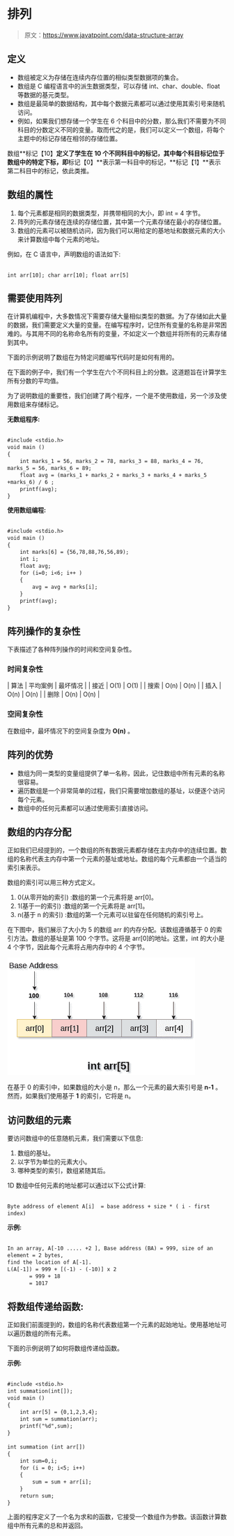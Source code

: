 # 排列

> 原文：<https://www.javatpoint.com/data-structure-array>

## 定义

*   数组被定义为存储在连续内存位置的相似类型数据项的集合。
*   数组是 C 编程语言中的派生数据类型，可以存储 int、char、double、float 等数据的基元类型。
*   数组是最简单的数据结构，其中每个数据元素都可以通过使用其索引号来随机访问。
*   例如，如果我们想存储一个学生在 6 个科目中的分数，那么我们不需要为不同科目的分数定义不同的变量。取而代之的是，我们可以定义一个数组，将每个主题中的标记存储在相邻的存储位置。

数组**标记【10】**定义了学生在 10 个不同科目中的标记，其中每个科目标记位于数组中的特定下标，即**标记【0】**表示第一科目中的标记，**标记【1】**表示第二科目中的标记，依此类推。

## 数组的属性

1.  每个元素都是相同的数据类型，并携带相同的大小，即 int = 4 字节。
2.  阵列的元素存储在连续的存储位置，其中第一个元素存储在最小的存储位置。
3.  数组的元素可以被随机访问，因为我们可以用给定的基地址和数据元素的大小来计算数组中每个元素的地址。

例如，在 C 语言中，声明数组的语法如下:

```

int arr[10]; char arr[10]; float arr[5] 

```

## 需要使用阵列

在计算机编程中，大多数情况下需要存储大量相似类型的数据。为了存储如此大量的数据，我们需要定义大量的变量。在编写程序时，记住所有变量的名称是非常困难的。与其用不同的名称命名所有的变量，不如定义一个数组并将所有的元素存储到其中。

下面的示例说明了数组在为特定问题编写代码时是如何有用的。

在下面的例子中，我们有一个学生在六个不同科目上的分数。这道题旨在计算学生所有分数的平均值。

为了说明数组的重要性，我们创建了两个程序，一个是不使用数组，另一个涉及使用数组来存储标记。

**无数组程序:**

```

#include <stdio.h>
void main ()
{
	int marks_1 = 56, marks_2 = 78, marks_3 = 88, marks_4 = 76, marks_5 = 56, marks_6 = 89; 
	float avg = (marks_1 + marks_2 + marks_3 + marks_4 + marks_5 +marks_6) / 6 ; 
	printf(avg); 
}

```

**使用数组编程:**

```

#include <stdio.h>
void main ()
{
	int marks[6] = {56,78,88,76,56,89);
	int i;  
	float avg;
	for (i=0; i<6; i++ ) 
	{
		avg = avg + marks[i]; 
	}  
	printf(avg); 
} 

```

## 阵列操作的复杂性

下表描述了各种阵列操作的时间和空间复杂性。

### 时间复杂性

| 算法 | 平均案例 | 最坏情况 |
| 接近 | O(1) | O(1) |
| 搜索 | O(n) | O(n) |
| 插入 | O(n) | O(n) |
| 删除 | O(n) | O(n) |

### 空间复杂性

在数组中，最坏情况下的空间复杂度为 **O(n)** 。

## 阵列的优势

*   数组为同一类型的变量组提供了单一名称，因此，记住数组中所有元素的名称很容易。
*   遍历数组是一个非常简单的过程，我们只需要增加数组的基址，以便逐个访问每个元素。
*   数组中的任何元素都可以通过使用索引直接访问。

## 数组的内存分配

正如我们已经提到的，一个数组的所有数据元素都存储在主内存中的连续位置。数组的名称代表主内存中第一个元素的基址或地址。数组的每个元素都由一个适当的索引来表示。

数组的索引可以用三种方式定义。

1.  0(从零开始的索引) :数组的第一个元素将是 arr[0]。
2.  1(基于一的索引) :数组的第一个元素将是 arr[1]。
3.  n(基于 n 的索引) :数组的第一个元素可以驻留在任何随机的索引号上。

在下图中，我们展示了大小为 5 的数组 arr 的内存分配。该数组遵循基于 0 的索引方法。数组的基址是第 100 个字节。这将是 arr[0]的地址。这里，int 的大小是 4 个字节，因此每个元素将占用内存中的 4 个字节。

![DS 1D Array](img/ca75f94442b39301cfb7040d8807b4b7.png)

在基于 0 的索引中，如果数组的大小是 n，那么一个元素的最大索引号是 **n-1** 。然而，如果我们使用基于 **1** 的索引，它将是 n。

## 访问数组的元素

要访问数组中的任意随机元素，我们需要以下信息:

1.  数组的基址。
2.  以字节为单位的元素大小。
3.  哪种类型的索引，数组紧随其后。

1D 数组中任何元素的地址都可以通过以下公式计算:

```

Byte address of element A[i]  = base address + size * ( i - first index) 

```

**示例:**

```

In an array, A[-10 ..... +2 ], Base address (BA) = 999, size of an element = 2 bytes, 
find the location of A[-1].
L(A[-1]) = 999 + [(-1) - (-10)] x 2
	   = 999 + 18 
	   = 1017 

```

## 将数组传递给函数:

正如我们前面提到的，数组的名称代表数组第一个元素的起始地址。使用基地址可以遍历数组的所有元素。

下面的示例说明了如何将数组传递给函数。

**示例:**

```

#include <stdio.h>
int summation(int[]);
void main ()
{
	int arr[5] = {0,1,2,3,4};
	int sum = summation(arr); 
	printf("%d",sum); 
} 

int summation (int arr[]) 
{
	int sum=0,i; 
	for (i = 0; i<5; i++) 
	{
		sum = sum + arr[i]; 
	} 
	return sum; 
}

```

上面的程序定义了一个名为求和的函数，它接受一个数组作为参数。该函数计算数组中所有元素的总和并返回。
